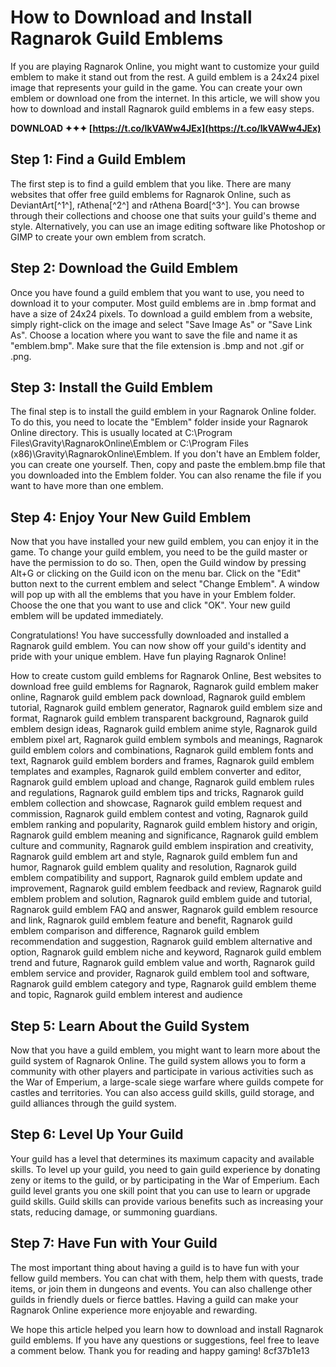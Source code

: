 
 
# How to Download and Install Ragnarok Guild Emblems
 
If you are playing Ragnarok Online, you might want to customize your guild emblem to make it stand out from the rest. A guild emblem is a 24x24 pixel image that represents your guild in the game. You can create your own emblem or download one from the internet. In this article, we will show you how to download and install Ragnarok guild emblems in a few easy steps.
 
**DOWNLOAD ✦✦✦ [https://t.co/lkVAWw4JEx](https://t.co/lkVAWw4JEx)**


 
## Step 1: Find a Guild Emblem
 
The first step is to find a guild emblem that you like. There are many websites that offer free guild emblems for Ragnarok Online, such as DeviantArt[^1^], rAthena[^2^] and rAthena Board[^3^]. You can browse through their collections and choose one that suits your guild's theme and style. Alternatively, you can use an image editing software like Photoshop or GIMP to create your own emblem from scratch.
 
## Step 2: Download the Guild Emblem
 
Once you have found a guild emblem that you want to use, you need to download it to your computer. Most guild emblems are in .bmp format and have a size of 24x24 pixels. To download a guild emblem from a website, simply right-click on the image and select "Save Image As" or "Save Link As". Choose a location where you want to save the file and name it as "emblem.bmp". Make sure that the file extension is .bmp and not .gif or .png.
 
## Step 3: Install the Guild Emblem
 
The final step is to install the guild emblem in your Ragnarok Online folder. To do this, you need to locate the "Emblem" folder inside your Ragnarok Online directory. This is usually located at C:\Program Files\Gravity\RagnarokOnline\Emblem or C:\Program Files (x86)\Gravity\RagnarokOnline\Emblem. If you don't have an Emblem folder, you can create one yourself. Then, copy and paste the emblem.bmp file that you downloaded into the Emblem folder. You can also rename the file if you want to have more than one emblem.
 
## Step 4: Enjoy Your New Guild Emblem
 
Now that you have installed your new guild emblem, you can enjoy it in the game. To change your guild emblem, you need to be the guild master or have the permission to do so. Then, open the Guild window by pressing Alt+G or clicking on the Guild icon on the menu bar. Click on the "Edit" button next to the current emblem and select "Change Emblem". A window will pop up with all the emblems that you have in your Emblem folder. Choose the one that you want to use and click "OK". Your new guild emblem will be updated immediately.
 
Congratulations! You have successfully downloaded and installed a Ragnarok guild emblem. You can now show off your guild's identity and pride with your unique emblem. Have fun playing Ragnarok Online!
 
How to create custom guild emblems for Ragnarok Online,  Best websites to download free guild emblems for Ragnarok,  Ragnarok guild emblem maker online,  Ragnarok guild emblem pack download,  Ragnarok guild emblem tutorial,  Ragnarok guild emblem generator,  Ragnarok guild emblem size and format,  Ragnarok guild emblem transparent background,  Ragnarok guild emblem design ideas,  Ragnarok guild emblem anime style,  Ragnarok guild emblem pixel art,  Ragnarok guild emblem symbols and meanings,  Ragnarok guild emblem colors and combinations,  Ragnarok guild emblem fonts and text,  Ragnarok guild emblem borders and frames,  Ragnarok guild emblem templates and examples,  Ragnarok guild emblem converter and editor,  Ragnarok guild emblem upload and change,  Ragnarok guild emblem rules and regulations,  Ragnarok guild emblem tips and tricks,  Ragnarok guild emblem collection and showcase,  Ragnarok guild emblem request and commission,  Ragnarok guild emblem contest and voting,  Ragnarok guild emblem ranking and popularity,  Ragnarok guild emblem history and origin,  Ragnarok guild emblem meaning and significance,  Ragnarok guild emblem culture and community,  Ragnarok guild emblem inspiration and creativity,  Ragnarok guild emblem art and style,  Ragnarok guild emblem fun and humor,  Ragnarok guild emblem quality and resolution,  Ragnarok guild emblem compatibility and support,  Ragnarok guild emblem update and improvement,  Ragnarok guild emblem feedback and review,  Ragnarok guild emblem problem and solution,  Ragnarok guild emblem guide and tutorial,  Ragnarok guild emblem FAQ and answer,  Ragnarok guild emblem resource and link,  Ragnarok guild emblem feature and benefit,  Ragnarok guild emblem comparison and difference,  Ragnarok guild emblem recommendation and suggestion,  Ragnarok guild emblem alternative and option,  Ragnarok guild emblem niche and keyword,  Ragnarok guild emblem trend and future,  Ragnarok guild emblem value and worth,  Ragnarok guild emblem service and provider,  Ragnarok guild emblem tool and software,  Ragnarok guild emblem category and type,  Ragnarok guild emblem theme and topic,  Ragnarok guild emblem interest and audience
  
## Step 5: Learn About the Guild System
 
Now that you have a guild emblem, you might want to learn more about the guild system of Ragnarok Online. The guild system allows you to form a community with other players and participate in various activities such as the War of Emperium, a large-scale siege warfare where guilds compete for castles and territories. You can also access guild skills, guild storage, and guild alliances through the guild system.
 
## Step 6: Level Up Your Guild
 
Your guild has a level that determines its maximum capacity and available skills. To level up your guild, you need to gain guild experience by donating zeny or items to the guild, or by participating in the War of Emperium. Each guild level grants you one skill point that you can use to learn or upgrade guild skills. Guild skills can provide various benefits such as increasing your stats, reducing damage, or summoning guardians.
 
## Step 7: Have Fun with Your Guild
 
The most important thing about having a guild is to have fun with your fellow guild members. You can chat with them, help them with quests, trade items, or join them in dungeons and events. You can also challenge other guilds in friendly duels or fierce battles. Having a guild can make your Ragnarok Online experience more enjoyable and rewarding.
 
We hope this article helped you learn how to download and install Ragnarok guild emblems. If you have any questions or suggestions, feel free to leave a comment below. Thank you for reading and happy gaming!
 8cf37b1e13
 
